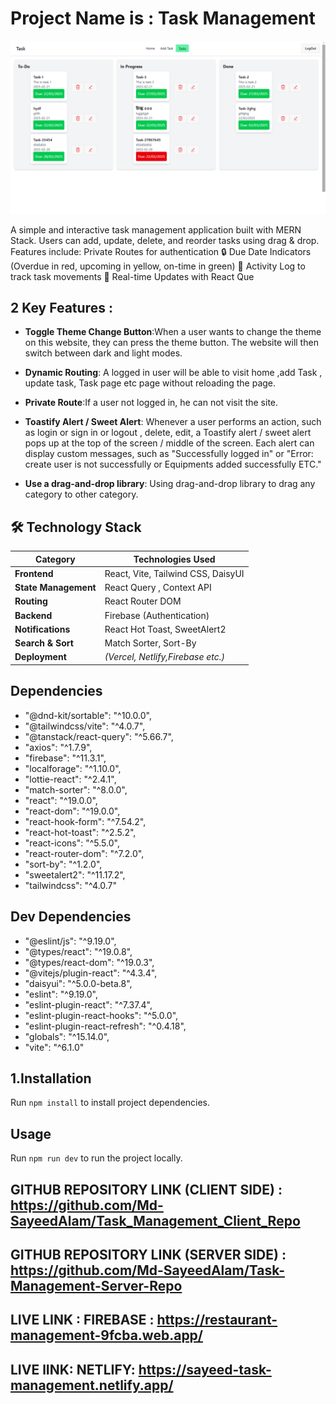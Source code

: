 # Project Name is : Task Management
![ Task Management Banner](./public/taskmanagement.png)

A simple and interactive task management application built with MERN Stack. Users can add, update, delete, and reorder tasks using drag & drop. Features include: Private Routes for authentication 🔒 Due Date Indicators (Overdue in red, upcoming in yellow, on-time in green) 📅 Activity Log to track task movements 📜 Real-time Updates with React Que


## 2 Key Features :

- **Toggle Theme Change Button**:When a user wants to change the theme on this website, they can press the theme button. The website will then switch between dark and light modes.

- **Dynamic Routing**: A logged in user will be able to visit home ,add Task , update task, Task page  etc page without reloading the page.



- **Private Route**:If a user not logged in, he can not visit the site.

- **Toastify Alert / Sweet Alert**: Whenever a user performs an action, such as login or sign in or logout , delete, edit, a Toastify alert / sweet alert pops up at the top of the screen / middle of the screen. Each alert can display custom messages, such as "Successfully logged in" or "Error: create user is not successfully or Equipments added successfully ETC."




- **Use a drag-and-drop library**: Using   drag-and-drop library to drag any category to other category.





## 🛠️ **Technology Stack**  

| **Category**         | **Technologies Used**                      |
|----------------------|-------------------------------------------|
| **Frontend**         | React, Vite, Tailwind CSS, DaisyUI        |
| **State Management** | React Query , Context API                              |                         
| **Routing**          | React Router DOM                          |
| **Backend**          | Firebase (Authentication)                 |                             
| **Notifications**    | React Hot Toast, SweetAlert2              |
| **Search & Sort**    | Match Sorter, Sort-By                     |
| **Deployment**       | *(Vercel, Netlify,Firebase etc.)*                 |  

## **Dependencies**  

   - "@dnd-kit/sortable": "^10.0.0",
   - "@tailwindcss/vite": "^4.0.7",
   - "@tanstack/react-query": "^5.66.7",
   - "axios": "^1.7.9",
   - "firebase": "^11.3.1",
   - "localforage": "^1.10.0",
   - "lottie-react": "^2.4.1",
   - "match-sorter": "^8.0.0",
   - "react": "^19.0.0",
   - "react-dom": "^19.0.0",
   - "react-hook-form": "^7.54.2",
   - "react-hot-toast": "^2.5.2",
   - "react-icons": "^5.5.0",
   - "react-router-dom": "^7.2.0",
   - "sort-by": "^1.2.0",
   - "sweetalert2": "^11.17.2",
   - "tailwindcss": "^4.0.7"
  
## Dev Dependencies

   - "@eslint/js": "^9.19.0",
   - "@types/react": "^19.0.8",
   - "@types/react-dom": "^19.0.3",
   - "@vitejs/plugin-react": "^4.3.4",
   - "daisyui": "^5.0.0-beta.8",
   - "eslint": "^9.19.0",
   - "eslint-plugin-react": "^7.37.4",
   - "eslint-plugin-react-hooks": "^5.0.0",
   - "eslint-plugin-react-refresh": "^0.4.18",
   - "globals": "^15.14.0",
   - "vite": "^6.1.0"
 

## 1.Installation

Run `npm install` to install project dependencies.

## Usage

Run `npm run dev` to run the project locally.


## GITHUB REPOSITORY LINK (CLIENT SIDE) : https://github.com/Md-SayeedAlam/Task_Management_Client_Repo

## GITHUB REPOSITORY LINK (SERVER SIDE) : https://github.com/Md-SayeedAlam/Task-Management-Server-Repo

## LIVE LINK : FIREBASE : https://restaurant-management-9fcba.web.app/

## LIVE lINK: NETLIFY:  https://sayeed-task-management.netlify.app/

